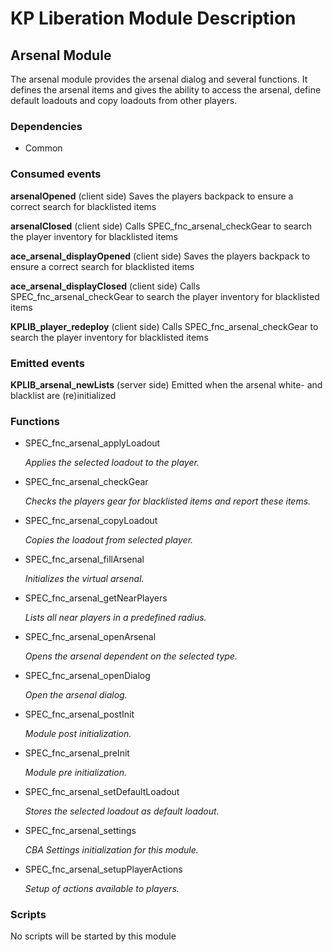 # KP Liberation Module Description

## Arsenal Module

The arsenal module provides the arsenal dialog and several functions.
It defines the arsenal items and gives the ability to access the arsenal, define default loadouts and copy loadouts from other players.

### Dependencies

-   Common

### Consumed events

**arsenalOpened** (client side)
Saves the players backpack to ensure a correct search for blacklisted items

**arsenalClosed** (client side)
Calls SPEC_fnc_arsenal_checkGear to search the player inventory for blacklisted items

**ace_arsenal_displayOpened** (client side)
Saves the players backpack to ensure a correct search for blacklisted items

**ace_arsenal_displayClosed** (client side)
Calls SPEC_fnc_arsenal_checkGear to search the player inventory for blacklisted items

**KPLIB_player_redeploy** (client side)
Calls SPEC_fnc_arsenal_checkGear to search the player inventory for blacklisted items

### Emitted events

**KPLIB_arsenal_newLists** (server side)
Emitted when the arsenal white- and blacklist are (re)initialized

### Functions

-   SPEC_fnc_arsenal_applyLoadout

    _Applies the selected loadout to the player._

-   SPEC_fnc_arsenal_checkGear

    _Checks the players gear for blacklisted items and report these items._

-   SPEC_fnc_arsenal_copyLoadout

    _Copies the loadout from selected player._

-   SPEC_fnc_arsenal_fillArsenal

    _Initializes the virtual arsenal._

-   SPEC_fnc_arsenal_getNearPlayers

    _Lists all near players in a predefined radius._

-   SPEC_fnc_arsenal_openArsenal

    _Opens the arsenal dependent on the selected type._

-   SPEC_fnc_arsenal_openDialog

    _Open the arsenal dialog._

-   SPEC_fnc_arsenal_postInit

    _Module post initialization._

-   SPEC_fnc_arsenal_preInit

    _Module pre initialization._

-   SPEC_fnc_arsenal_setDefaultLoadout

    _Stores the selected loadout as default loadout._

-   SPEC_fnc_arsenal_settings

    _CBA Settings initialization for this module._

-   SPEC_fnc_arsenal_setupPlayerActions

    _Setup of actions available to players._

### Scripts

No scripts will be started by this module
